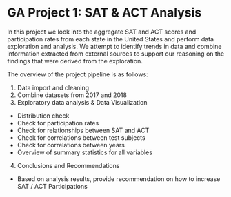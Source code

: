 # GA Project 1: SAT & ACT Analysis

In this project we look into the aggregate SAT and ACT scores and participation rates from each state in the United States and perform data exploration and analysis. We attempt to identify trends in data and combine information extracted from external sources to support our reasoning on the findings that were derived from the exploration.

The overview of the project pipeline is as follows:
1. Data import and cleaning
2. Combine datasets from 2017 and 2018
3. Exploratory data analysis & Data Visualization
  - Distribution check
  - Check for participation rates
  - Check for relationships between SAT and ACT
  - Check for correlations between test subjects
  - Check for correlations between years
  - Overview of summary statistics for all variables
  
4. Conclusions and Recommendations
  - Based on analysis results, provide recommendation on how to increase SAT / ACT Participations
